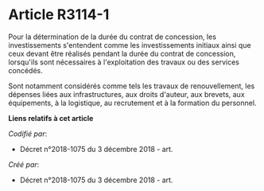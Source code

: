 # Article R3114-1

Pour la détermination de la durée du contrat de concession, les investissements s'entendent comme les investissements
initiaux ainsi que ceux devant être réalisés pendant la durée du contrat de concession, lorsqu'ils sont nécessaires à
l'exploitation des travaux ou des services concédés.

Sont notamment considérés comme tels les travaux de renouvellement, les dépenses liées aux infrastructures, aux droits
d'auteur, aux brevets, aux équipements, à la logistique, au recrutement et à la formation du personnel.

**Liens relatifs à cet article**

_Codifié par_:

  - Décret n°2018-1075 du 3 décembre 2018 - art.

_Créé par_:

  - Décret n°2018-1075 du 3 décembre 2018 - art.
